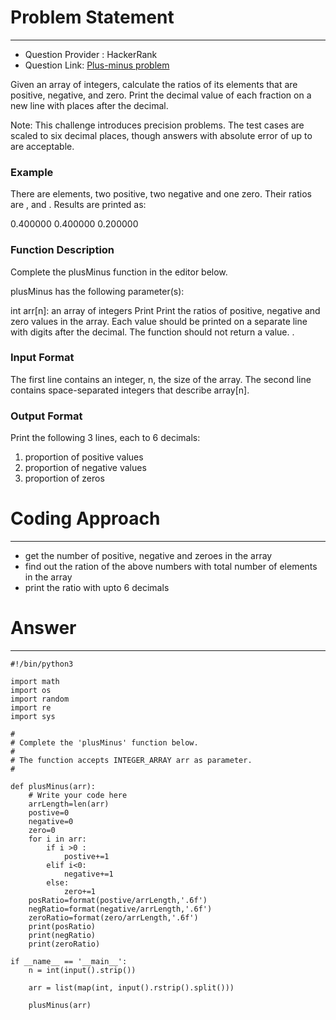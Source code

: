 # Problem Statement
---
- Question Provider : HackerRank
- Question Link: [Plus-minus problem](https://www.hackerrank.com/challenges/plus-minus/problem?isFullScreen=true)
<p>
  
Given an array of integers, calculate the ratios of its elements that are positive, negative, and zero. Print the decimal value of each fraction on a new line with  places after the decimal.

Note: This challenge introduces precision problems. The test cases are scaled to six decimal places, though answers with absolute error of up to  are acceptable.

### Example

There are  elements, two positive, two negative and one zero. Their ratios are ,  and . Results are printed as:

0.400000
0.400000
0.200000

### Function Description

Complete the plusMinus function in the editor below.

plusMinus has the following parameter(s):

int arr[n]: an array of integers
Print
Print the ratios of positive, negative and zero values in the array. Each value should be printed on a separate line with  digits after the decimal. The function should not return a value.
.</p>

### Input Format

The first line contains an integer, n, the size of the array.
The second line contains  space-separated integers that describe array[n].

### Output Format

Print the following 3 lines, each to 6 decimals:

1. proportion of positive values
2. proportion of negative values
3. proportion of zeros


# Coding Approach
---
- get the number of positive, negative and zeroes in the array
- find out the ration of the above numbers with total number of elements in the array
- print the ratio with upto 6 decimals

# Answer
---
```
#!/bin/python3

import math
import os
import random
import re
import sys

#
# Complete the 'plusMinus' function below.
#
# The function accepts INTEGER_ARRAY arr as parameter.
#

def plusMinus(arr):
    # Write your code here
    arrLength=len(arr)
    postive=0
    negative=0
    zero=0
    for i in arr:
        if i >0 :
            postive+=1
        elif i<0:
            negative+=1
        else:
            zero+=1
    posRatio=format(postive/arrLength,'.6f')
    negRatio=format(negative/arrLength,'.6f')
    zeroRatio=format(zero/arrLength,'.6f')
    print(posRatio)
    print(negRatio)
    print(zeroRatio)

if __name__ == '__main__':
    n = int(input().strip())

    arr = list(map(int, input().rstrip().split()))

    plusMinus(arr)


```
